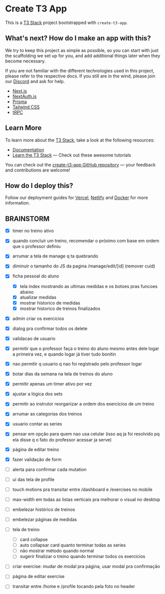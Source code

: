 # Create T3 App

This is a [T3 Stack](https://create.t3.gg/) project bootstrapped with `create-t3-app`.

## What's next? How do I make an app with this?

We try to keep this project as simple as possible, so you can start with just the scaffolding we set up for you, and add additional things later when they become necessary.

If you are not familiar with the different technologies used in this project, please refer to the respective docs. If you still are in the wind, please join our [Discord](https://t3.gg/discord) and ask for help.

- [Next.js](https://nextjs.org)
- [NextAuth.js](https://next-auth.js.org)
- [Prisma](https://prisma.io)
- [Tailwind CSS](https://tailwindcss.com)
- [tRPC](https://trpc.io)

## Learn More

To learn more about the [T3 Stack](https://create.t3.gg/), take a look at the following resources:

- [Documentation](https://create.t3.gg/)
- [Learn the T3 Stack](https://create.t3.gg/en/faq#what-learning-resources-are-currently-available) — Check out these awesome tutorials

You can check out the [create-t3-app GitHub repository](https://github.com/t3-oss/create-t3-app) — your feedback and contributions are welcome!

## How do I deploy this?

Follow our deployment guides for [Vercel](https://create.t3.gg/en/deployment/vercel), [Netlify](https://create.t3.gg/en/deployment/netlify) and [Docker](https://create.t3.gg/en/deployment/docker) for more information.

## BRAINSTORM

- [x] timer no treino ativo
- [x] quando concluir um treino, recomendar o próximo com base em ordem que o professor definiu
- [x] arrumar a tela de manage q ta quebrando
- [x] diminuir o tamanho do JS da pagina /manage/edit/\[id\] (remover cuid)
- [x] ficha pessoal do aluno
  - [x] tela index mostrando as ultimas medidas e os botoes pras funcoes abaixo
  - [x] atualizar medidas
  - [x] mostrar historico de medidas
  - [x] mostrar historico de treinos finalizados
- [x] admin criar os exercicios
- [x] dialog pra confirmar todos os delete

- [x] validacao de usuario
- [x] permitir que o professor faça o treino do aluno mesmo antes dele logar a primeira vez, e quando logar já tiver tudo bonitin
- [x] nao permitir q usuario q nao foi registrado pelo professor logar

- [x] botar dias da semana na tela de treinos do aluno
- [x] permitir apenas um timer ativo por vez

- [x] ajustar a lógica dos sets
- [x] permitir ao instrutor reorganizar a ordem dos exercícios de um treino
- [x] arrumar as categorias dos treinos
- [x] usuario contar as series

- [x] pensar em opção para quem nao usa celular (isso aq ja foi resolvido pq ela disse q o fato do professor acessar ja serve)

- [x] página de editar treino
- [x] fazer validação de form
- [ ] alerta para confirmar cada mutation

- [ ] ui das tela de profile
- [ ] touch motions pra transitar entre /dashboard e /exercises no mobile
- [ ] max-width em todas as listas verticais pra melhorar o visual no desktop
- [ ] embelezar histórico de treinos
- [ ] embelezar páginas de medidas
- [ ] tela de treino
  - [ ] card collapse
  - [ ] auto collapsar card quanto terminar todas as series
  - [ ] não mostrar método quando normal
  - [ ] sugerir finalizar o treino quando terminar todos os exercicios
- [ ] criar exercise: mudar de modal pra página, usar modal pra confirmação
- [ ] página de editar exercise
- [ ] transitar entre /home e /profile tocando pela foto no header
